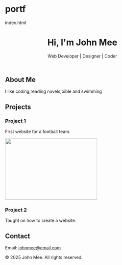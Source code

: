 # portf
index.html
<!DOCTYPE html>
<html lang="en">
<head>
  <meta charset="UTF-8" />
  <meta name="viewport" content="width=device-width, initial-scale=1.0" />
  <title>My Portfolio</title>
  <link rel="stylesheet" href="style.css" />
</head>
<body>
  <header>
    <h1>Hi, I'm John Mee</h1>
    <p>Web Developer | Designer | Coder</p>
  </header>

  <section id="about">
    <h2>About Me</h2>
    <p>I like coding,reading novels,bible and swimming</p>
  </section>

  <section id="projects">
    <h2>Projects</h2>
    <div class="project">
      <h3>Project 1</h3>
      <p>First website for a football team.</p>
      <img src="C:\Users\CARDX LTD\Desktop\portf\Better FC Logo with Stars and Football Icon12.png alt="Better FC logo with stars and football icon 12" width="300" height="200">
    </div>
    <div class="project">
      <h3>Project 2</h3>
      <p>Taught on how to create a website.</p>
    </div>
  </section>

  <section id="contact">
    <h2>Contact</h2>
    <p>Email: <a href="mailto:johnmee@email.com">johnmee@email.com</a></p>
  </section>

  <footer>
    <p>© 2025 John Mee. All rights reserved.</p>
  </footer>
</body>
</html>
